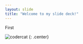 ```yaml
---
layout: slide
title: "Welcome to my slide deck!"
---
```


First

![codercat](https://octodex.github.com/codercat.jpg)
{: .center}



